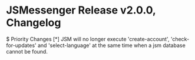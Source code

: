 # JSMessenger Release v2.0.0, Changelog

$ Priority Changes
 [*] JSM will no longer execute 'create-account', 'check-for-updates' and 'select-language' at the same time when a jsm database cannot be found.